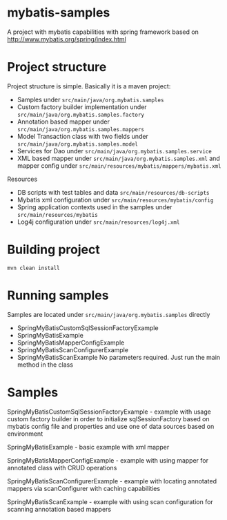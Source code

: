 # mybatis-samples
A project with mybatis capabilities with spring framework based on http://www.mybatis.org/spring/index.html

# Project structure
Project structure is simple. Basically it is a maven project:
- Samples under `src/main/java/org.mybatis.samples`
- Custom factory builder implementation under `src/main/java/org.mybatis.samples.factory`
- Annotation based mapper under `src/main/java/org.mybatis.samples.mappers`
- Model Transaction class with two fields under `src/main/java/org.mybatis.samples.model`
- Services for Dao under `src/main/java/org.mybatis.samples.service`
- XML based mapper under `src/main/java/org.mybatis.samples.xml` and mapper config under `src/main/resources/mybatis/mappers/mybatis.xml`

Resources
- DB scripts with test tables and data `src/main/resources/db-scripts`
- Mybatis xml configuration under `src/main/resources/mybatis/config`
- Spring application contexts used in the samples under `src/main/resources/mybatis`
- Log4j configuration under `src/main/resources/log4j.xml`

# Building project
`mvn clean install`

# Running samples
Samples are located under `src/main/java/org.mybatis.samples` directly
- SpringMyBatisCustomSqlSessionFactoryExample
- SpringMyBatisExample
- SpringMyBatisMapperConfigExample
- SpringMyBatisScanConfigurerExample
- SpringMyBatisScanExample
No parameters required. Just run the main method in the class

# Samples
SpringMyBatisCustomSqlSessionFactoryExample - example with usage custom factory builder in order to
initialize sqlSessionFactory based on mybatis config file and properties and use one of data sources based on environment

SpringMyBatisExample - basic example with xml mapper

SpringMyBatisMapperConfigExample - example with using mapper for annotated class with CRUD operations

SpringMyBatisScanConfigurerExample - example with locating annotated mappers via scanConfigurer with caching capabilities

SpringMyBatisScanExample - example with using scan configuration for scanning annotation based mappers
